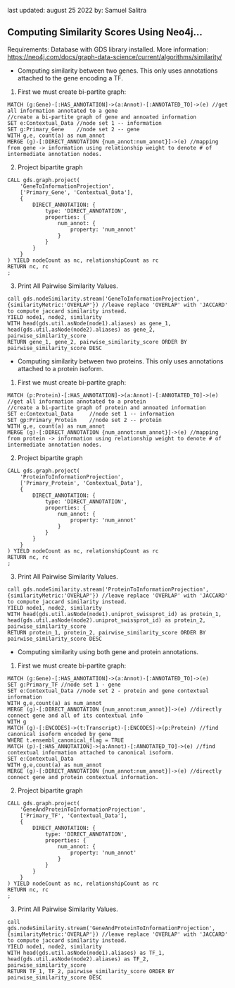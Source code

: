 last updated: august 25 2022
by: Samuel Salitra

## Computing Similarity Scores Using Neo4j...

Requirements: Database with GDS library installed.
More information: https://neo4j.com/docs/graph-data-science/current/algorithms/similarity/

- Computing similarity between two genes. This only uses annotations attached to the gene encoding a TF.

1. First we must create bi-partite graph:
```cypher
MATCH (g:Gene)-[:HAS_ANNOTATION]->(a:Annot)-[:ANNOTATED_TO]->(e) //get all information annotated to a gene
//create a bi-partite graph of gene and annoated information
SET e:Contextual_Data //node set 1 -- information
SET g:Primary_Gene    //node set 2 -- gene
WITH g,e, count(a) as num_annot
MERGE (g)-[:DIRECT_ANNOTATION {num_annot:num_annot}]->(e) //mapping from gene -> information using relationship weight to denote # of intermediate annotation nodes.
```
2. Project bipartite graph
```cypher
CALL gds.graph.project(
    'GeneToInformationProjection',
    ['Primary_Gene', 'Contextual_Data'],
    {
        DIRECT_ANNOTATION: {
            type: 'DIRECT_ANNOTATION',
            properties: {
                num_annot: {
                    property: 'num_annot'
                }
            }
        }
    }
) YIELD nodeCount as nc, relationshipCount as rc
RETURN nc, rc
;
```
3. Print All Pairwise Similarity Values.
```cypher
call gds.nodeSimilarity.stream('GeneToInformationProjection', {similarityMetric:'OVERLAP'}) //leave replace 'OVERLAP' with 'JACCARD' to compute jaccard similarity instead.
YIELD node1, node2, similarity
WITH head(gds.util.asNode(node1).aliases) as gene_1, head(gds.util.asNode(node2).aliases) as gene_2, pairwise_similarity_score
RETURN gene_1, gene_2, pairwise_similarity_score ORDER BY pairwise_similarity_score DESC
```
- Computing similarity between two proteins. This only uses annotations attached to a protein isoform. 
1. First we must create bi-partite graph:
```cypher
MATCH (p:Protein)-[:HAS_ANNOTATION]->(a:Annot)-[:ANNOTATED_TO]->(e) //get all information annotated to a protein
//create a bi-partite graph of protein and annoated information
SET e:Contextual_Data     //node set 1 -- information
SET gp:Primary_Protein    //node set 2 -- protein
WITH g,e, count(a) as num_annot
MERGE (g)-[:DIRECT_ANNOTATION {num_annot:num_annot}]->(e) //mapping from protein -> information using relationship weight to denote # of intermediate annotation nodes.
```
2. Project bipartite graph
```cypher
CALL gds.graph.project(
    'ProteinToInformationProjection',
    ['Primary_Protein', 'Contextual_Data'],
    {
        DIRECT_ANNOTATION: {
            type: 'DIRECT_ANNOTATION',
            properties: {
                num_annot: {
                    property: 'num_annot'
                }
            }
        }
    }
) YIELD nodeCount as nc, relationshipCount as rc
RETURN nc, rc
;
```
3. Print All Pairwise Similarity Values.
```cypher
call gds.nodeSimilarity.stream('ProteinToInformationProjection', {similarityMetric:'OVERLAP'}) //leave replace 'OVERLAP' with 'JACCARD' to compute jaccard similarity instead.
YIELD node1, node2, similarity
WITH head(gds.util.asNode(node1).uniprot_swissprot_id) as protein_1, head(gds.util.asNode(node2).uniprot_swissprot_id) as protein_2, pairwise_similarity_score
RETURN protein_1, protein_2, pairwise_similarity_score ORDER BY pairwise_similarity_score DESC
```
- Computing similarity using both gene and protein annotations.

1. First we must create bi-partite graph:
```cypher
MATCH (g:Gene)-[:HAS_ANNOTATION]->(a:Annot)-[:ANNOTATED_TO]->(e)
SET g:Primary_TF //node set 1 - gene
SET e:Contextual_Data //node set 2 - protein and gene contextual information
WITH g,e,count(a) as num_annot
MERGE (g)-[:DIRECT_ANNOTATION {num_annot:num_annot}]->(e) //directly connect gene and all of its contextual info
WITH g
MATCH (g)-[:ENCODES]->(t:Transcript)-[:ENCODES]->(p:Protein) //find canonical isoform encoded by gene
WHERE t.ensembl_canonical_flag = TRUE
MATCH (p)-[:HAS_ANNOTATION]->(a:Annot)-[:ANNOTATED_TO]->(e) //find contextual information attached to canonical isoform.
SET e:Contextual_Data
WITH g,e,count(a) as num_annot
MERGE (g)-[:DIRECT_ANNOTATION {num_annot:num_annot}]->(e) //directly connect gene and protein contextual information.
```
2. Project bipartite graph
```cypher
CALL gds.graph.project(
    'GeneAndProteinToInformationProjection',
    ['Primary_TF', 'Contextual_Data'],
    {
        DIRECT_ANNOTATION: {
            type: 'DIRECT_ANNOTATION',
            properties: {
                num_annot: {
                    property: 'num_annot'
                }
            }
        }
    }
) YIELD nodeCount as nc, relationshipCount as rc
RETURN nc, rc
;
```
3. Print All Pairwise Similarity Values.
```cypher
call gds.nodeSimilarity.stream('GeneAndProteinToInformationProjection', {similarityMetric:'OVERLAP'}) //leave replace 'OVERLAP' with 'JACCARD' to compute jaccard similarity instead.
YIELD node1, node2, similarity
WITH head(gds.util.asNode(node1).aliases) as TF_1, head(gds.util.asNode(node2).aliases) as TF_2, pairwise_similarity_score
RETURN TF_1, TF_2, pairwise_similarity_score ORDER BY pairwise_similarity_score DESC
```